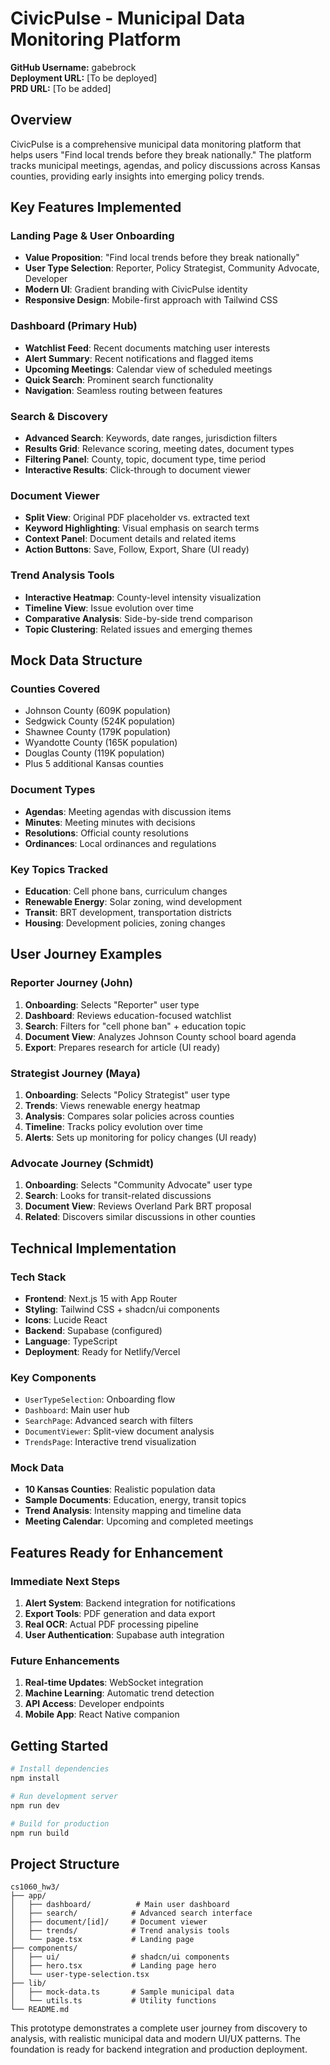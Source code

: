 # CivicPulse - Municipal Data Monitoring Platform

**GitHub Username:** gabebrock  
**Deployment URL:** [To be deployed]  
**PRD URL:** [To be added]

## Overview

CivicPulse is a comprehensive municipal data monitoring platform that helps users "Find local trends before they break nationally." The platform tracks municipal meetings, agendas, and policy discussions across Kansas counties, providing early insights into emerging policy trends.

## Key Features Implemented

### Landing Page & User Onboarding
- **Value Proposition**: "Find local trends before they break nationally"
- **User Type Selection**: Reporter, Policy Strategist, Community Advocate, Developer
- **Modern UI**: Gradient branding with CivicPulse identity
- **Responsive Design**: Mobile-first approach with Tailwind CSS

### Dashboard (Primary Hub)
- **Watchlist Feed**: Recent documents matching user interests
- **Alert Summary**: Recent notifications and flagged items
- **Upcoming Meetings**: Calendar view of scheduled meetings
- **Quick Search**: Prominent search functionality
- **Navigation**: Seamless routing between features

### Search & Discovery
- **Advanced Search**: Keywords, date ranges, jurisdiction filters
- **Results Grid**: Relevance scoring, meeting dates, document types
- **Filtering Panel**: County, topic, document type, time period
- **Interactive Results**: Click-through to document viewer

### Document Viewer
- **Split View**: Original PDF placeholder vs. extracted text
- **Keyword Highlighting**: Visual emphasis on search terms
- **Context Panel**: Document details and related items
- **Action Buttons**: Save, Follow, Export, Share (UI ready)

### Trend Analysis Tools
- **Interactive Heatmap**: County-level intensity visualization
- **Timeline View**: Issue evolution over time
- **Comparative Analysis**: Side-by-side trend comparison
- **Topic Clustering**: Related issues and emerging themes

## Mock Data Structure

### Counties Covered
- Johnson County (609K population)
- Sedgwick County (524K population)
- Shawnee County (179K population)
- Wyandotte County (165K population)
- Douglas County (119K population)
- Plus 5 additional Kansas counties

### Document Types
- **Agendas**: Meeting agendas with discussion items
- **Minutes**: Meeting minutes with decisions
- **Resolutions**: Official county resolutions
- **Ordinances**: Local ordinances and regulations

### Key Topics Tracked
- **Education**: Cell phone bans, curriculum changes
- **Renewable Energy**: Solar zoning, wind development
- **Transit**: BRT development, transportation districts
- **Housing**: Development policies, zoning changes

## User Journey Examples

### Reporter Journey (John)
1. **Onboarding**: Selects "Reporter" user type
2. **Dashboard**: Reviews education-focused watchlist
3. **Search**: Filters for "cell phone ban" + education topic
4. **Document View**: Analyzes Johnson County school board agenda
5. **Export**: Prepares research for article (UI ready)

### Strategist Journey (Maya)
1. **Onboarding**: Selects "Policy Strategist" user type
2. **Trends**: Views renewable energy heatmap
3. **Analysis**: Compares solar policies across counties
4. **Timeline**: Tracks policy evolution over time
5. **Alerts**: Sets up monitoring for policy changes (UI ready)

### Advocate Journey (Schmidt)
1. **Onboarding**: Selects "Community Advocate" user type
2. **Search**: Looks for transit-related discussions
3. **Document View**: Reviews Overland Park BRT proposal
4. **Related**: Discovers similar discussions in other counties

## Technical Implementation

### Tech Stack
- **Frontend**: Next.js 15 with App Router
- **Styling**: Tailwind CSS + shadcn/ui components
- **Icons**: Lucide React
- **Backend**: Supabase (configured)
- **Language**: TypeScript
- **Deployment**: Ready for Netlify/Vercel

### Key Components
- `UserTypeSelection`: Onboarding flow
- `Dashboard`: Main user hub
- `SearchPage`: Advanced search with filters
- `DocumentViewer`: Split-view document analysis
- `TrendsPage`: Interactive trend visualization

### Mock Data
- **10 Kansas Counties**: Realistic population data
- **Sample Documents**: Education, energy, transit topics
- **Trend Analysis**: Intensity mapping and timeline data
- **Meeting Calendar**: Upcoming and completed meetings

## Features Ready for Enhancement

### Immediate Next Steps
1. **Alert System**: Backend integration for notifications
2. **Export Tools**: PDF generation and data export
3. **Real OCR**: Actual PDF processing pipeline
4. **User Authentication**: Supabase auth integration

### Future Enhancements
1. **Real-time Updates**: WebSocket integration
2. **Machine Learning**: Automatic trend detection
3. **API Access**: Developer endpoints
4. **Mobile App**: React Native companion

## Getting Started

```bash
# Install dependencies
npm install

# Run development server
npm run dev

# Build for production
npm run build
```

## Project Structure

```
cs1060_hw3/
├── app/
│   ├── dashboard/          # Main user dashboard
│   ├── search/            # Advanced search interface
│   ├── document/[id]/     # Document viewer
│   ├── trends/            # Trend analysis tools
│   └── page.tsx           # Landing page
├── components/
│   ├── ui/                # shadcn/ui components
│   ├── hero.tsx           # Landing page hero
│   └── user-type-selection.tsx
├── lib/
│   ├── mock-data.ts       # Sample municipal data
│   └── utils.ts           # Utility functions
└── README.md
```

This prototype demonstrates a complete user journey from discovery to analysis, with realistic municipal data and modern UI/UX patterns. The foundation is ready for backend integration and production deployment.